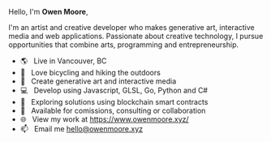 Hello, I'm **Owen Moore**,

I'm an artist and creative developer who makes generative art, interactive media and web applications. Passionate about creative technology, I pursue opportunities that combine arts, programming and entrepreneurship.

-   🌎 &nbsp; Live in Vancouver, BC
-   🚴 &nbsp; Love bicycling and hiking the outdoors
-   🎨 &nbsp; Create generative art and interactive media
-   💻 &nbsp; Develop using Javascript, GLSL, Go, Python and C#
-   🧱 &nbsp; Exploring solutions using blockchain smart contracts
-   📅 &nbsp; Available for comissions, consulting or collaboration
-   🌐 &nbsp; View my work at https://www.owenmoore.xyz/
-   📫 &nbsp; Email me [hello@owenmoore.xyz](mailto:hello@owenmoore.xyz)
